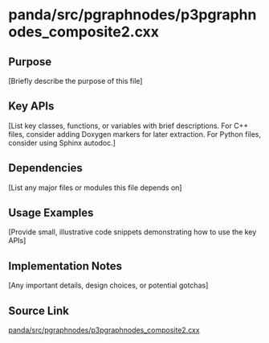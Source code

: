 # panda/src/pgraphnodes/p3pgraphnodes_composite2.cxx

## Purpose
[Briefly describe the purpose of this file]

## Key APIs
[List key classes, functions, or variables with brief descriptions.
For C++ files, consider adding Doxygen markers for later extraction.
For Python files, consider using Sphinx autodoc.]

## Dependencies
[List any major files or modules this file depends on]

## Usage Examples
[Provide small, illustrative code snippets demonstrating how to use the key APIs]

## Implementation Notes
[Any important details, design choices, or potential gotchas]

## Source Link
[panda/src/pgraphnodes/p3pgraphnodes_composite2.cxx](link_to_source_repository/panda/src/pgraphnodes/p3pgraphnodes_composite2.cxx)

